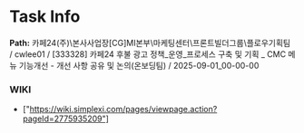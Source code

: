 # Task Info

**Path:** 카페24(주)\본사사업장\[CG]MI본부\마케팅센터\프론트빌더그룹\플로우기획팀 / cwlee01 / [333328] 카페24 후불 광고 정책_운영_프로세스 구축 및 기획 _ CMC 메뉴 기능개선 - 개선 사항 공유 및 논의(온보딩팀) / 2025-09-01_00-00-00

### WIKI
- ["https://wiki.simplexi.com/pages/viewpage.action?pageId=2775935209"]

